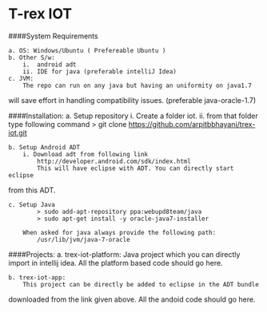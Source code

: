 T-rex IOT
=======================

####System Requirements

    a. OS: Windows/Ubuntu ( Prefereable Ubuntu )
    b. Other S/w:
        i.  android adt
        ii. IDE for java (preferable intelliJ Idea)
	c. JVM:
		The repo can run on any java but having an uniformity on java1.7
will save effort in handling compatibility issues. (preferable java-oracle-1.7)

####Installation:
    a. Setup repository
        i.  Create a folder iot.
        ii. from that folder type following command
	        > git clone https://github.com/arpitbbhayani/trex-iot.git

    b. Setup Android ADT
	    i. Download adt from following link
            http://developer.android.com/sdk/index.html
            This will have eclipse with ADT. You can directly start eclipse
from this ADT.

    c. Setup Java
	        > sudo add-apt-repository ppa:webupd8team/java
	        > sudo apt-get install -y oracle-java7-installer

	    When asked for java always provide the following path:
		    /usr/lib/jvm/java-7-oracle

####Projects:
    a. trex-iot-platform:
	    Java project which you can directly import in intellij idea. All
the platform based code should go here.

    b. trex-iot-app:
	    This project can be directly be added to eclipse in the ADT bundle
downloaded from the link given above. All the andoid code should go here.
